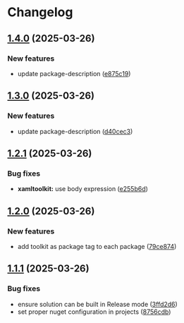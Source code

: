 # Changelog

## [1.4.0](https://github.com/atc-net/atc-xaml-toolkit/compare/Atc.XamlToolkit@v1.3.0...Atc.XamlToolkit@v1.4.0) (2025-03-26)


### New features

* update package-description ([e875c19](https://github.com/atc-net/atc-xaml-toolkit/commit/e875c19ed82b5edb846a50b1e36725226f600105))

## [1.3.0](https://github.com/atc-net/atc-xaml-toolkit/compare/Atc.XamlToolkit@v1.2.1...Atc.XamlToolkit@v1.3.0) (2025-03-26)


### New features

* update package-description ([d40cec3](https://github.com/atc-net/atc-xaml-toolkit/commit/d40cec361d1cc2127800561e27edbeaf12d05a11))

## [1.2.1](https://github.com/atc-net/atc-xaml-toolkit/compare/Atc.XamlToolkit@v1.2.0...Atc.XamlToolkit@v1.2.1) (2025-03-26)


### Bug fixes

* **xamltoolkit:** use body expression ([e255b6d](https://github.com/atc-net/atc-xaml-toolkit/commit/e255b6dc76d629124bb20018bd3b4706f8201803))

## [1.2.0](https://github.com/atc-net/atc-xaml-toolkit/compare/Atc.XamlToolkit@v1.1.1...Atc.XamlToolkit@v1.2.0) (2025-03-26)


### New features

* add toolkit as package tag to each package ([79ce874](https://github.com/atc-net/atc-xaml-toolkit/commit/79ce87429e72239099555256823dcd3a6730cb3e))

## [1.1.1](https://github.com/atc-net/atc-xaml-toolkit/compare/Atc.XamlToolkit@v1.1.0...Atc.XamlToolkit@v1.1.1) (2025-03-26)


### Bug fixes

* ensure solution can be built in Release mode ([3ffd2d6](https://github.com/atc-net/atc-xaml-toolkit/commit/3ffd2d6b34ba4eac91e86c90fcbe37f3c69bde1b))
* set proper nuget configuration in projects ([8756cdb](https://github.com/atc-net/atc-xaml-toolkit/commit/8756cdbd7768b92735a856df4e7e24c471c34c19))
